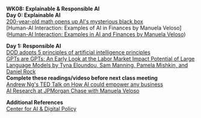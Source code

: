 **WK08: Explainable & Responsible AI**  
**Day 0: Explainable AI**  
[200-year-old math opens up AI's mysterious black box](https://spectrum.ieee.org/black-box-ai)  
[Human-AI Interaction: Examples of AI in Finances by Manuela Veloso]([Human-AI Interaction: Examples in AI and Finances by Manuela Veloso](https://www.youtube.com/watch?v=zD7yQwvvIvM))  


**Day 1: Responsible AI**  
[DOD adopts 5 principles of artificial intelligence principles](https://www.defense.gov/News/News-Stories/Article/Article/2094085/dod-adopts-5-principles-of-artificial-intelligence-ethics/#.Y_l9b-fnkIY.linkedin)  
[GPTs are GPTs: An Early Look at the Labor Market Impact Potential of Large Language Models by Tyna Eloundou, Sam Manning, Pamela Mishkin, and Daniel Rock](https://arxiv.org/abs/2303.10130)  
**Complete these readings/videso before next class meeting**  
[Andrew Ng's TED Talk on How AI could empower any business](https://www.ted.com/talks/andrew_ng_how_ai_could_empower_any_business?language=en)  
[AI Research at JPMorgan Chase with Manuela Veloso](https://www.youtube.com/watch?v=uJ4l0awqAYA&t=1556s)  

**Additional References**  
[Center for AI & Digital Policy](https://www.caidp.org/)  
